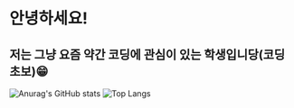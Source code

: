 # 안녕하세요!

## 저는 그냥 요즘 약간 코딩에 관심이 있는 학생입니당(코딩 초보)😁



![Anurag's GitHub stats](https://github-readme-stats.vercel.app/api?username=Peuti1&show_icons=true&theme=radical)     ![Top Langs](https://github-readme-stats.vercel.app/api/top-langs/?username=Peuti1&langs_count=8)



